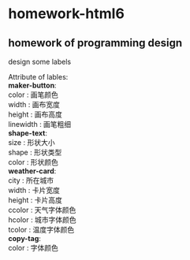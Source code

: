 # homework-html6
## homework of programming design
design some labels

Attribute of lables:  
**maker-button**:  
color : 画笔颜色  
width : 画布宽度  
height : 画布高度  
linewidth : 画笔粗细  
**shape-text**:  
size : 形状大小  
shape : 形状类型  
color : 形状颜色  
**weather-card**:   
city : 所在城市   
width : 卡片宽度  
height : 卡片高度  
ccolor :  天气字体颜色  
hcolor : 城市字体颜色  
tcolor : 温度字体颜色  
**copy-tag**:  
color : 字体颜色  